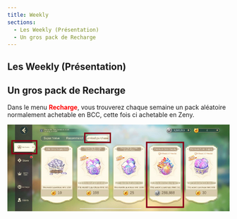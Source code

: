 ```yaml
---
title: Weekly
sections:
  - Les Weekly (Présentation)
  - Un gros pack de Recharge
---
```


## Les Weekly (Présentation)

## Un gros pack de Recharge

Dans le menu <font color="red"><b>Recharge</b></font>, vous trouverez chaque semaine un pack aléatoire normalement achetable en BCC, cette fois ci achetable en Zeny.

<center><img src="../../../assets/images/routines/weekly/pack_recharge_zeny.png" style="max-width: 100%; height: auto;" alt="Pack Recharge BCC to Zeny" /></center><br>
